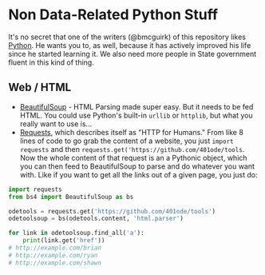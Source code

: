 # Non Data-Related Python Stuff

It's no secret that one of the writers (@bmcguirk) of this repository likes [Python](http://www.python.org). He wants you to, as well, because it has actively improved his life since he started learning it. We also need more people in State government fluent in this kind of thing. 

## Web / HTML
- [BeautifulSoup](https://www.crummy.com/software/BeautifulSoup/) - HTML Parsing made super easy. But it needs to be fed HTML. You could use Python's built-in `urllib` or `httplib`, but what you really want to use is...
- [Requests](http://docs.python-requests.org/en/master/), which describes itself as "HTTP for Humans." From like 8 lines of code to go grab the content of a website, you just `import requests` and then `requests.get('https://github.com/401ode/tools`. Now the whole content of that request is an a Pythonic object, which you can then feed to BeautifulSoup to parse and do whatever you want with. Like if you want to get all the links out of a given page, you just do: 

```python
import requests
from bs4 import BeautifulSoup as bs

odetools = requests.get('https://github.com/401ode/tools')
odetoolsoup = bs(odetools.content, 'html.parser')

for link in odetoolsoup.find_all('a'):
    print(link.get('href'))
# http://example.com/brian
# http://example.com/ryan
# http://example.com/shawn
```

## 